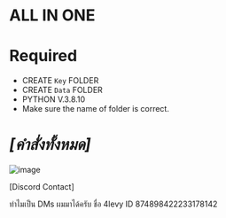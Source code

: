 # ALL IN ONE

# Required
- CREATE ```Key``` FOLDER
- CREATE ```Data``` FOLDER
- PYTHON V.3.8.10
- Make sure the name of folder is correct.

# **_[คำสั่งทั้งหมด]_**


![image](https://github.com/4levy/apzq/assets/100963276/4b5ed79a-ef1b-40da-b028-1a7baf43086e)

[Discord Contact]
 
ทำไมเป็น DMs ผมมาได้ครับ ชื่อ 4levy ID 874898422233178142
